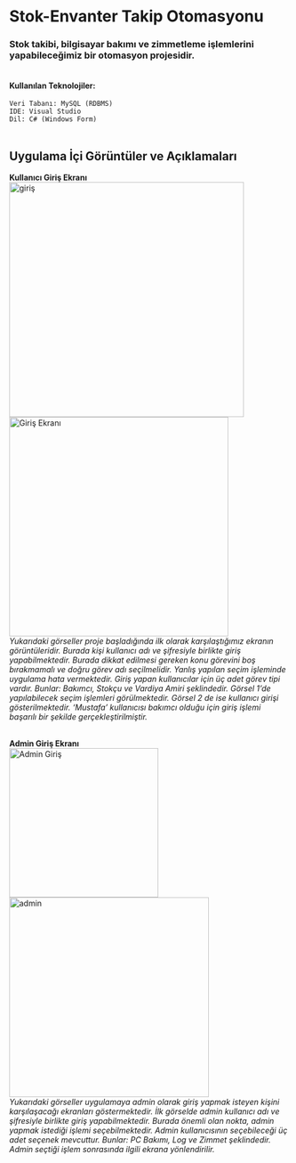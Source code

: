  # Stok-Envanter Takip Otomasyonu
 ### Stok takibi, bilgisayar bakımı ve zimmetleme işlemlerini yapabileceğimiz bir otomasyon projesidir. </br> </br>
 **Kullanılan Teknolojiler:** </br> </br>
 `Veri Tabanı: MySQL (RDBMS)` </br>
 `IDE: Visual Studio` </br>
 `Dil: C# (Windows Form)` </br> </br>

 ## Uygulama İçi Görüntüler ve Açıklamaları </br>
 **Kullanıcı Giriş Ekranı** </br>
<img width="422" alt="giriş" src="https://github.com/user-attachments/assets/f2a3bff0-5202-487b-9966-484ea9bcda2f">
<img width="394" alt="Giriş Ekranı" src="https://github.com/user-attachments/assets/85c2efd5-5d98-40c1-960e-ae4e5bc434a1"> </br>
*Yukarıdaki görseller proje başladığında ilk olarak karşılaştığımız ekranın görüntüleridir. Burada kişi kullanıcı adı ve şifresiyle birlikte giriş yapabilmektedir. Burada dikkat edilmesi gereken konu görevini boş bırakmamalı ve doğru görev adı seçilmelidir. Yanlış yapılan seçim işleminde uygulama hata vermektedir. Giriş yapan kullanıcılar için üç adet görev tipi vardır. Bunlar: Bakımcı, Stokçu ve Vardiya Amiri şeklindedir. Görsel 1’de yapılabilecek seçim işlemleri görülmektedir. Görsel 2 de ise kullanıcı girişi gösterilmektedir. ‘Mustafa’ kullanıcısı bakımcı olduğu için giriş işlemi başarılı bir şekilde gerçekleştirilmiştir.* </br> </br>

**Admin Giriş Ekranı** </br>
<img width="268" alt="Admin Giriş" src="https://github.com/user-attachments/assets/a95935c9-7742-4c21-b45b-9e4350d16381">
<img width="359" alt="admin" src="https://github.com/user-attachments/assets/9dd9f206-677f-4985-8ba9-24a6c305ae9b"> </br> 
*Yukarıdaki görseller uygulamaya admin olarak giriş yapmak isteyen kişini karşılaşacağı ekranları göstermektedir. İlk görselde admin kullanıcı adı ve şifresiyle birlikte giriş yapabilmektedir. Burada önemli olan nokta, admin yapmak istediği işlemi seçebilmektedir. Admin kullanıcısının seçebileceği üç adet seçenek mevcuttur. Bunlar: PC Bakımı, Log ve Zimmet şeklindedir. Admin seçtiği işlem sonrasında ilgili ekrana yönlendirilir.*</br>

